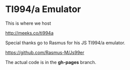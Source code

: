 # TI994/a Emulator

This is where we host 

http://meeks.co/ti994a

Special thanks go to Rasmus for his JS TI994/a emulator.

https://github.com/Rasmus-M/Js99er


The actual code is in the **gh-pages** branch.

